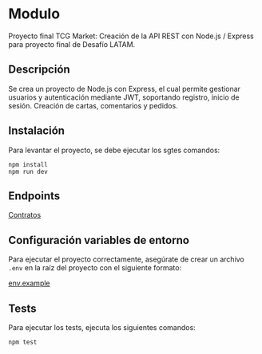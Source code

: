 # Modulo

Proyecto final TCG Market: Creación de la API REST con Node.js / Express para proyecto final de Desafío LATAM.

## Descripción

Se crea un proyecto de Node.js con Express, el cual permite gestionar usuarios y autenticación mediante JWT, soportando registro, inicio de sesión. Creación de cartas, comentarios y pedidos.

## Instalación

Para levantar el proyecto, se debe ejecutar los sgtes comandos:

```
npm install
npm run dev
```

## Endpoints

[Contratos](./API-Contracts.md)

## Configuración variables de entorno

Para ejecutar el proyecto correctamente, asegúrate de crear un archivo `.env` en la raíz del proyecto con el siguiente formato:

[env.example](./.env.example)

## Tests

Para ejecutar los tests, ejecuta los siguientes comandos:

```bash
npm test
```